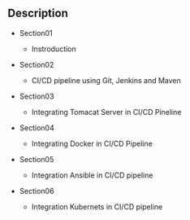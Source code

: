 ## Description
* Section01
  * Instroduction

* Section02
  * CI/CD pipeline using Git, Jenkins and Maven

* Section03
  * Integrating Tomacat Server in CI/CD Pineline

* Section04
  * Integrating Docker in CI/CD Pipeline

* Section05
  * Integration Ansible in CI/CD pipeline

* Section06
  * Integration Kubernets in CI/CD pipeline